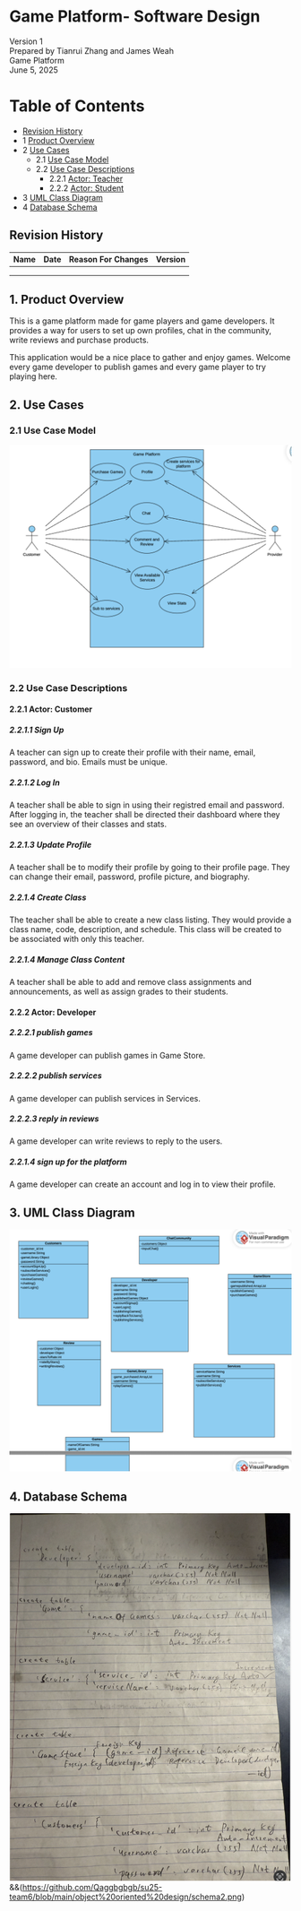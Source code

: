 # Game Platform- Software Design 

Version 1  
Prepared by Tianrui Zhang and James Weah\
Game Platform\
June 5, 2025

Table of Contents
=================
* [Revision History](#revision-history)
* 1 [Product Overview](#1-product-overview)
* 2 [Use Cases](#2-use-cases)
  * 2.1 [Use Case Model](#21-use-case-model)
  * 2.2 [Use Case Descriptions](#22-use-case-descriptions)
    * 2.2.1 [Actor: Teacher](#221-actor-teacher)
    * 2.2.2 [Actor: Student](#222-actor-student) 
* 3 [UML Class Diagram](#3-uml-class-diagram)
* 4 [Database Schema](#4-database-schema)

## Revision History
| Name | Date    | Reason For Changes  | Version   |
| ---- | ------- | ------------------- | --------- |
|      |         |                     |           |
|      |         |                     |           |
|      |         |                     |           |

## 1. Product Overview

This is a game platform made for game players and game developers. It provides a way for users to set up own profiles, chat in the community, write reviews and purchase products. 

This application would be a nice place to gather and enjoy games. Welcome every game developer to publish games and every game player to try playing here.
## 2. Use Cases
### 2.1 Use Case Model
![Use Case Model](https://github.com/Qaggbgbgb/su25-team6/blob/main/object%20oriented%20design/use-case-diagram.png)

### 2.2 Use Case Descriptions

#### 2.2.1 Actor: Customer
##### 2.2.1.1 Sign Up
A teacher can sign up to create their profile with their name, email, password, and bio. Emails must be unique.
##### 2.2.1.2 Log In
A teacher shall be able to sign in using their registred email and password. After logging in, the teacher shall be directed their dashboard where they see an overview of their classes and stats.
##### 2.2.1.3 Update Profile
A teacher shall be to modify their profile by going to their profile page. They can change their email, password, profile picture, and biography.
##### 2.2.1.4 Create Class
The teacher shall be able to create a new class listing. They would provide a class name, code, description, and schedule. This class will be created to be associated with only this teacher.
##### 2.2.1.4 Manage Class Content
A teacher shall be able to add and remove class assignments and announcements, as well as assign grades to their students.

#### 2.2.2 Actor: Developer
##### 2.2.2.1 publish games 
A game developer can publish games in Game Store.
##### 2.2.2.2 publish services
A game developer can publish services in Services.
##### 2.2.2.3 reply in reviews
A game developer can write reviews to reply to the users.
##### 2.2.1.4 sign up for the platform
A game developer can create an account and log in to view their profile.


## 3. UML Class Diagram
![UML Class Diagram](https://github.com/Qaggbgbgb/su25-team6/blob/main/object%20oriented%20design/class-diagram.png)
## 4. Database Schema
![Database Schema](https://github.com/Qaggbgbgb/su25-team6/blob/main/object%20oriented%20design/schema1.png)&&(https://github.com/Qaggbgbgb/su25-team6/blob/main/object%20oriented%20design/schema2.png)
